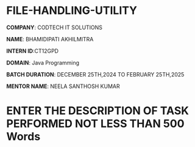 # FILE-HANDLING-UTILITY

**COMPANY**: CODTECH IT SOLUTIONS

**NAME**: BHAMIDIPATI AKHILMITRA

**INTERN ID**:CT12GPD

**DOMAIN**: Java Programming

**BATCH DURATION**: DECEMBER 25TH,2024 TO FEBRUARY 25TH,2025

**MENTOR NAME**: NEELA SANTHOSH KUMAR

# ENTER THE DESCRIPTION OF TASK PERFORMED NOT LESS THAN 500 Words
